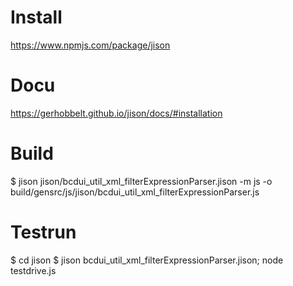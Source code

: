 # Install
  https://www.npmjs.com/package/jison
# Docu
  https://gerhobbelt.github.io/jison/docs/#installation
# Build
$ jison jison/bcdui_util_xml_filterExpressionParser.jison -m js -o build/gensrc/js/jison/bcdui_util_xml_filterExpressionParser.js
# Testrun
$ cd jison
$ jison bcdui_util_xml_filterExpressionParser.jison; node testdrive.js
